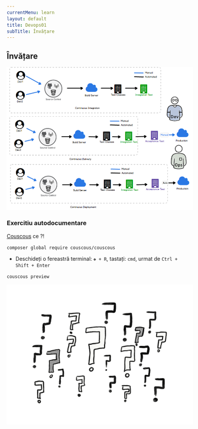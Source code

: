 ```yaml
---
currentMenu: learn
layout: default
title: Devops01
subTitle: Învățare
---
```

## Învățare

![CiCd](https://raw.githubusercontent.com/c4xp/Devops01/master/assets/cicd.png)

### Exercitiu autodocumentare

[Couscous](http://couscous.io) ce ?!
```
composer global require couscous/couscous
```

- Deschideți o fereastră terminal: `❖ + R`, tastați: `cmd`, urmat de `Ctrl + Shift + Enter`
```
couscous preview
```

![Questions](https://raw.githubusercontent.com/c4xp/Devops01/master/assets/questions.png)